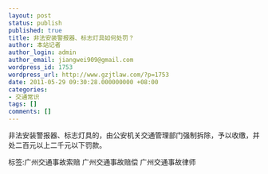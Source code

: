 ```yaml
---
layout: post
status: publish
published: true
title: 非法安装警报器、标志灯具如何处罚？
author: 本站记者
author_login: admin
author_email: jiangwei909@gmail.com
wordpress_id: 1753
wordpress_url: http://www.gzjtlaw.com/?p=1753
date: 2011-05-29 09:30:28.000000000 +08:00
categories:
- 交通常识
tags: []
comments: []
---
```

非法安装警报器、标志灯具的，由公安机关交通管理部门强制拆除，予以收缴，并处二百元以上二千元以下罚款。 标签:广州交通事故索赔 广州交通事故赔偿 广州交通事故律师
